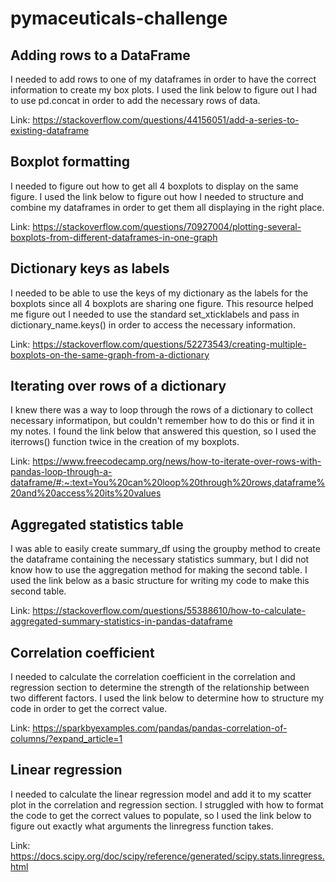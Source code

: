 # pymaceuticals-challenge
## Adding rows to a DataFrame
I needed to add rows to one of my dataframes in order to have the correct information to create my box plots. I used the link below to figure out I had to use pd.concat in order to add the necessary rows of data.

Link: https://stackoverflow.com/questions/44156051/add-a-series-to-existing-dataframe

## Boxplot formatting
I needed to figure out how to get all 4 boxplots to display on the same figure. I used the link below to figure out how I needed to structure and combine my dataframes in order to get them all displaying in the right place.

Link: https://stackoverflow.com/questions/70927004/plotting-several-boxplots-from-different-dataframes-in-one-graph

## Dictionary keys as labels
I needed to be able to use the keys of my dictionary as the labels for the boxplots since all 4 boxplots are sharing one figure. This resource helped me figure out I needed to use the standard set_xticklabels and pass in dictionary_name.keys() in order to access the necessary information.

Link: https://stackoverflow.com/questions/52273543/creating-multiple-boxplots-on-the-same-graph-from-a-dictionary

## Iterating over rows of a dictionary
I knew there was a way to loop through the rows of a dictionary to collect necessary informatipon, but couldn't remember how to do this or find it in my notes. I found the link below that answered this question, so I used the iterrows() function twice in the creation of my boxplots.

Link: https://www.freecodecamp.org/news/how-to-iterate-over-rows-with-pandas-loop-through-a-dataframe/#:~:text=You%20can%20loop%20through%20rows,dataframe%20and%20access%20its%20values

## Aggregated statistics table
I was able to easily create summary_df using the groupby method to create the dataframe containing the necessary statistics summary, but I did not know how to use the aggregation method for making the second table. I used the link below as a basic structure for writing my code to make this second table.

Link: https://stackoverflow.com/questions/55388610/how-to-calculate-aggregated-summary-statistics-in-pandas-dataframe

## Correlation coefficient
I needed to calculate the correlation coefficient in the correlation and regression section to determine the strength of the relationship between two different factors. I used the link below to determine how to structure my code in order to get the correct value.

Link: https://sparkbyexamples.com/pandas/pandas-correlation-of-columns/?expand_article=1

## Linear regression
I needed to calculate the linear regression model and add it to my scatter plot in the correlation and regression section. I struggled with how to format the code to get the correct values to populate, so I used the link below to figure out exactly what arguments the linregress function takes.

Link: https://docs.scipy.org/doc/scipy/reference/generated/scipy.stats.linregress.html
